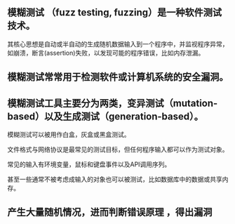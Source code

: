 ## 模糊测试 （fuzz testing, fuzzing）是一种软件测试技术。

其核心思想是自动或半自动的生成随机数据输入到一个程序中，并监视程序异常，如崩溃，断言(assertion)失败，以发现可能的程序错误，比如内存泄漏。

## 模糊测试常常用于检测软件或计算机系统的安全漏洞。

## 模糊测试工具主要分为两类，变异测试（mutation-based）以及生成测试（generation-based）。

模糊测试可以被用作白盒，灰盒或黑盒测试。

文件格式与网络协议是最常见的测试目标，但任何程序输入都可以作为测试对象。

常见的输入有环境变量，鼠标和键盘事件以及API调用序列。

甚至一些通常不被考虑成输入的对象也可以被测试，比如数据库中的数据或共享内存。


## 产生大量随机情况，进而判断错误原理 ，得出漏洞